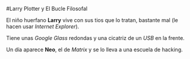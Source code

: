 #Larry Plotter y El Bucle Filosofal

El niño huerfano **Larry** vive con sus tios que lo tratan, bastante mal (le hacen usar *Internet Explorer*).

Tiene unas *Google Glass* redondas y una cicatriz de un *USB* en la frente.

Un día aparece **Neo**, el de *Matrix* y se lo lleva a una escuela de hacking.
